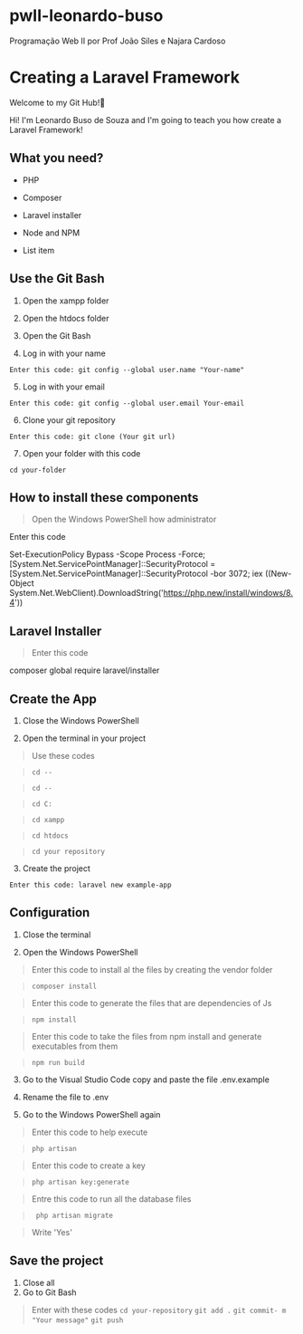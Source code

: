 
# pwII-leonardo-buso

Programação Web II por Prof João Siles e Najara Cardoso

  

# Creating a Laravel Framework

  

  

Welcome to my Git Hub!👋

  

Hi! I'm Leonardo Buso de Souza and I'm going to teach you how create a Laravel Framework!

  

  

## What you need?

  

  

- PHP

  

- Composer

  

- Laravel installer

  

- Node and NPM

  

- List item

  

  

## Use the Git Bash

  

  

1. Open the xampp folder

  

2. Open the htdocs folder

  

3. Open the Git Bash

  

4. Log in with your name

  

`Enter this code: git config --global user.name "Your-name"`

  

5. Log in with your email

  

`Enter this code: git config --global user.email Your-email`

  

6. Clone your git repository

  

`Enter this code: git clone (Your git url)`

  

7. Open your folder with this code

  

`cd your-folder`

  

## How to install these components

  

  

> Open the Windows PowerShell how administrator

  

  

Enter this code

  

  

Set-ExecutionPolicy Bypass -Scope Process -Force; [System.Net.ServicePointManager]::SecurityProtocol = [System.Net.ServicePointManager]::SecurityProtocol -bor 3072; iex ((New-Object System.Net.WebClient).DownloadString('https://php.new/install/windows/8.4'))

  

  

## Laravel Installer

  

  

> Enter this code

  

  

composer global require laravel/installer

  

  

## Create the App

  

  

1. Close the Windows PowerShell

  

2. Open the terminal in your project

  

> Use these codes

  

> `cd --`

  

> `cd --`

  

> `cd C:`

  

> `cd xampp`

  

> `cd htdocs`

  

> `cd your repository`

  

  

3. Create the project

  

`Enter this code: laravel new example-app`

  

## Configuration

  

1. Close the terminal

2. Open the Windows PowerShell

  

> Enter this code to install al the files by creating the vendor folder

> `composer install`

> Enter this code to generate the files that are dependencies of Js

> `npm install`

> Enter this code to take the files from npm install and generate executables from them

> `npm run build`

  

3. Go to the Visual Studio Code copy and paste the file .env.example

4. Rename the file to .env

5. Go to the Windows PowerShell again

> Enter this code to help execute

> `php artisan`

> Enter this code to create a key

> `php artisan key:generate`

> Entre this code to run all the database files

> `
php artisan migrate`

> Write 'Yes'

## Save the project

 1. Close all
 2. Go to Git Bash

> Enter with these codes
> `cd your-repository`
> `git add .`
> `git commit- m "Your message"`
> `git push`
